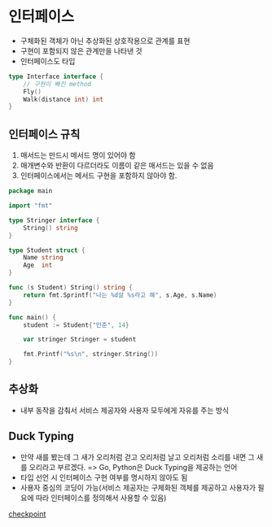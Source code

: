 # 인터페이스
* 구체화된 객체가 아닌 추상화된 상호작용으로 관계를 표현
* 구현이 포함되지 않은 관계만을 나타낸 것
* 인터페이스도 타입


```go
type Interface interface {
    // 구현이 빠진 method
    Fly()
    Walk(distance int) int
}

```

## 인터페이스 규칙
1. 매서드는 만드시 메서드 명이 있어야 함
2. 매개변수와 반환이 다르더라도 이름이 같은 매서드는 있을 수 없음
3. 인터페이스에서는 메서드 구현을 포함하지 않아야 함.

```go
package main

import "fmt"

type Stringer interface {
	String() string
}

type Student struct {
	Name string
	Age  int
}

func (s Student) String() string {
	return fmt.Sprintf("나는 %d살 %s라고 해", s.Age, s.Name)
}

func main() {
	student := Student{"민준", 14}

	var stringer Stringer = student

	fmt.Printf("%s\n", stringer.String())
}

```

## 추상화
* 내부 동작을 감춰서 서비스 제공자와 사용자 모두에게 자유를 주는 방식

## Duck Typing
* 만약 새를 봤는데 그 새가 오리처럼 걷고 오리처럼 날고 오리처럼 소리를 내면 그 새를 오리라고 부르겠다. => Go, Python은 Duck Typing을 제공하는 언어
* 타입 선언 시 인터페이스 구현 여부를 명시하지 않아도 됨
* 사용자 중심의 코딩이 가능(서비스 제공자는 구체화된 객체를 제공하고 사용자가 필요에 따라 인터페이스를 정의해서 사용할 수 있음)




[checkpoint](https://youtu.be/IV6zYG3GY5s)

